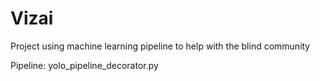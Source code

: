 # Vizai
Project using machine learning pipeline to help with the blind community

Pipeline: yolo_pipeline_decorator.py
